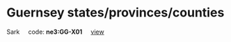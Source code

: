 # Guernsey states/provinces/counties
Sark&nbsp;&nbsp;&nbsp;&nbsp;&nbsp;code: **ne3:GG-X01**&nbsp;&nbsp;&nbsp;&nbsp;&nbsp;[view](../../export/geojson/medium/ne3/gg/x01.geojson)&nbsp;&nbsp;&nbsp;&nbsp;&nbsp;

